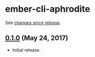 # ember-cli-aphrodite

See [changes since release][HEAD].

## [0.1.0][] (May 24, 2017)

* Initial release.

[0.1.0]: https://github.com/IvyApp/ember-cli-aphrodite/tree/v0.1.0
[HEAD]: https://github.com/IvyApp/ember-cli-aphrodite/compare/v0.1.0...master
